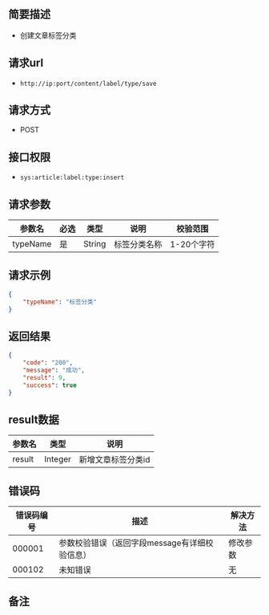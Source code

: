 ## 简要描述
- 创建文章标签分类

## 请求url
- `http://ip:port/content/label/type/save`

## 请求方式
- POST

## 接口权限
- `sys:article:label:type:insert`

## 请求参数
| 参数名   | 必选 | 类型   | 说明         | 校验范围   |
| -------- | ---- | ------ | ------------ | ---------- |
| typeName | 是   | String | 标签分类名称 | 1-20个字符 |

## 请求示例
```json
{
	"typeName": "标签分类"
}
```

## 返回结果
```json
{
    "code": "200",
    "message": "成功",
    "result": 9,
    "success": true
}
```

## result数据
| 参数名 | 类型    | 说明               |
| ------ | ------- | ------------------ |
| result | Integer | 新增文章标签分类id |


## 错误码
| 错误码编号 | 描述                                          | 解决方法 |
| ---------- | --------------------------------------------- | -------- |
| 000001     | 参数校验错误（返回字段message有详细校验信息） | 修改参数 |
| 000102     | 未知错误                                      | 无       |

## 备注